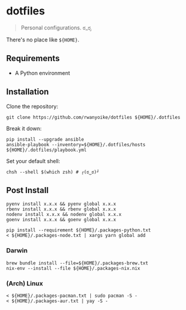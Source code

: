 # dotfiles

> Personal configurations. ಠ_ರೃ

There's no place like `${HOME}`.

## Requirements

- A Python environment

## Installation

Clone the repository:

```shell
git clone https://github.com/rwanyoike/dotfiles ${HOME}/.dotfiles
```

Break it down:

```shell
pip install --upgrade ansible
ansible-playbook --inventory=${HOME}/.dotfiles/hosts ${HOME}/.dotfiles/playbook.yml
```

Set your default shell:

```shell
chsh --shell $(which zsh) # ┌(ಠ‿ಠ)┘
```

## Post Install

```shell
pyenv install x.x.x && pyenv global x.x.x
rbenv install x.x.x && rbenv global x.x.x
nodenv install x.x.x && nodenv global x.x.x
goenv install x.x.x && goenv global x.x.x
```

```shell
pip install --requirement ${HOME}/.packages-python.txt
< ${HOME}/.packages-node.txt | xargs yarn global add
```

### Darwin

```shell
brew bundle install --file=${HOME}/.packages-brew.txt
nix-env --install --file ${HOME}/.packages-nix.nix
```

### (Arch) Linux

```shell
< ${HOME}/.packages-pacman.txt | sudo pacman -S -
< ${HOME}/.packages-aur.txt | yay -S -
```
